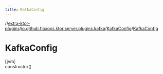 ```yaml
---
title: KafkaConfig
---
```


//[extra-ktor-plugins](../../../index.md)/[io.github.flaxoos.ktor.server.plugins.kafka](../index.md)/[KafkaConfig](index.md)/[KafkaConfig](-kafka-config.md)

# KafkaConfig

[jvm]\
constructor()




